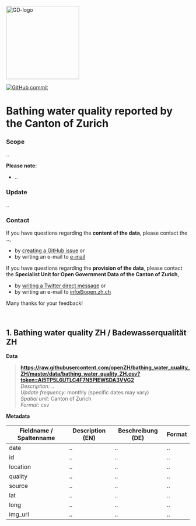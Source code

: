 
<img src="https://github.com/openZH/covid_19/blob/master/gd.png" alt="GD-logo" width="200"/>

[![GitHub commit](https://img.shields.io/github/last-commit/openZH/covid_19)](https://github.com/openZH/bathing_water_quality_ZH/commits/master)

# Bathing water quality reported by the Canton of Zurich

### Scope
..

__Please note:__ <br>
- ..

### Update
..

### Contact
If you have questions regarding the __content of the data__, please contact the __..__, <br>
- by [creating a GitHub issue](https://github.com/openZH/bathing_water_quality_ZH/issues) or <br>
- by writing an e-mail to [e-mail](mailto:..) <br>

If you have questions regarding the __provision of the data__, please contact the __Specialist Unit for Open Government Data of the Canton of Zurich__, <br>
- by [writing a Twitter direct message](https://twitter.com/OpenDataZH) or <br>
- by writing an e-mail to [info@open.zh.ch](mailto:info@open.zh.ch) <br>

Many thanks for your feedback!

<br>

## 1. Bathing water quality ZH / Badewasserqualität ZH

**Data** <br>

>**https://raw.githubusercontent.com/openZH/bathing_water_quality_ZH/master/data/bathing_water_quality_ZH.csv?token=AI5TP5L6UTLC4F7N5PIEWSDA3VVG2** <br>
>*Description:* .. <br>
>*Update frequency:* monthly (specific dates may vary) <br>
>*Spatial unit:* Canton of Zurich <br>
>*Format:* csv <br>

**Metadata**

| Fieldname / Spaltenname | Description (EN)             | Beschreibung (DE)             | Format     |
|-------------------------|------------------------------|-------------------------------|------------|
| date                    | ..                           | ..                            | ..         |
| id                      | ..                           | ..                            | ..         |
| location                | ..                           | ..                            | ..         |
| quality                 | ..                           | ..                            | ..         |
| source                  | ..                           | ..                            | ..         |
| lat                     | ..                           | ..                            | ..         |
| long                    | ..                           | ..                            | ..         |
| img_url                 | ..                           | ..                            | ..         |

